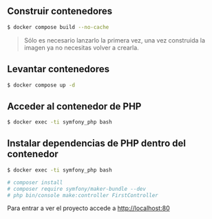 ## Construir contenedores

```bash
$ docker compose build --no-cache
```
> Sólo es necesario lanzarlo la primera vez, una vez construida la imagen ya no necesitas volver a crearla.

## Levantar contenedores

```bash
$ docker compose up -d
```

## Acceder al contenedor de PHP

```bash
$ docker exec -ti symfony_php bash
```

## Instalar dependencias de PHP dentro del contenedor

```bash
$ docker exec -ti symfony_php bash

# composer install
# composer require symfony/maker-bundle --dev
# php bin/console make:controller FirstController
```

Para entrar a ver el proyecto accede a [http://localhost:80](http://localhost:80)